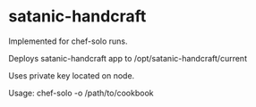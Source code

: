 # satanic-handcraft

Implemented for chef-solo runs.

Deploys satanic-handcraft app to /opt/satanic-handcraft/current

Uses private key located on node.

Usage: chef-solo -o /path/to/cookbook
